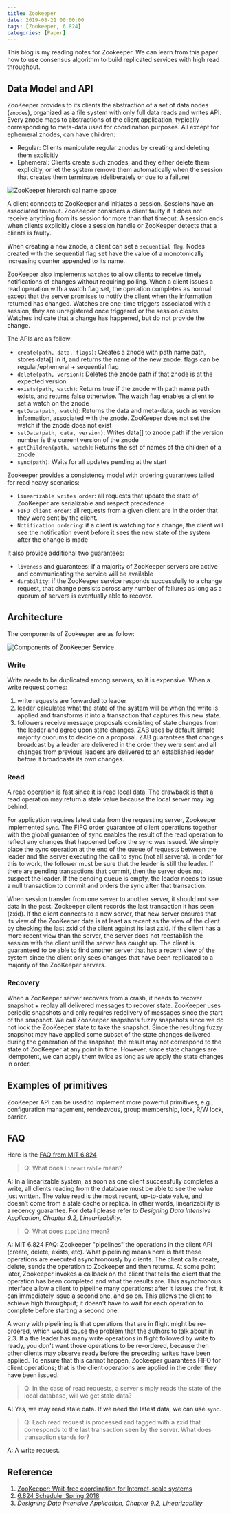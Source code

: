 ```yaml
---
title: Zookeeper
date: 2019-08-21 00:00:00
tags: [Zookeeper, 6.824]
categories: [Paper]
---
```


This blog is my reading notes for Zookeeper. We can learn from this paper how to use consensus algorithm to build replicated services with high read throughput.

<!-- more -->

## Data Model and API

ZooKeeper provides to its clients the abstraction of a set of data nodes (`znodes`), organized as a file system with only full data reads and writes API. Every znode maps to abstractions of the client application, typically corresponding to meta-data used for coordination purposes. All except for ephemeral znodes, can have children:

* Regular: Clients manipulate regular znodes by creating and deleting them explicitly
* Ephemeral: Clients create such znodes, and they either delete them explicitly, or let the system remove them automatically when the session that creates them terminates (deliberately or due to a failure)

![ZooKeeper hierarchical name space](/images/Paper/ZooKeeper-hierarchical-name-space.png)

A client connects to ZooKeeper and initiates a session. Sessions have an associated timeout. ZooKeeper considers a client faulty if it does not receive anything from its session for more than that timeout. A session ends when clients explicitly close a session handle or ZooKeeper detects that a clients is faulty.

When creating a new znode, a client can set a `sequential ﬂag`. Nodes created with the sequential flag set have the value of a monotonically increasing counter appended to its name.

ZooKeeper also implements `watches` to allow clients to receive timely notifications of changes without requiring polling. When a client issues a read operation with a watch flag set, the operation completes as normal except that the server promises to notify the client when the information returned has changed. Watches are one-time triggers associated with a session; they are unregistered once triggered or the session closes. Watches indicate that a change has happened, but do not provide the change.

The APIs are as follow:

* `create(path, data, flags)`: Creates a znode with path name path, stores data[] in it, and returns the name of the new znode. flags can be regular/ephemeral +  sequential flag
* `delete(path, version)`: Deletes the znode path if that znode is at the expected version
* `exists(path, watch)`: Returns true if the znode with path name path exists, and returns false otherwise. The watch flag enables a client to set a watch on the znode
* `getData(path, watch)`: Returns the data and meta-data, such as version information, associated with the znode. ZooKeeper does not set the watch if the znode does not exist
* `setData(path, data, version)`: Writes data[] to znode path if the version number is the current version of the znode
* `getChildren(path, watch)`: Returns the set of names of the children of a znode
* `sync(path)`: Waits for all updates pending at the start

Zookeeper provides a consistency model with ordering guarantees tailed for read heavy scenarios:

* `Linearizable writes order`: all requests that update the state of ZooKeeper are serializable and respect precedence
* `FIFO client order`: all requests from a given client are in the order that they were sent by the client.
* `Notification ordering`: if a client is watching for a change, the client will see the notification event before it sees the new state of the system after the change is made

It also provide additional two guarantees:

* `liveness` and  guarantees: if a majority of ZooKeeper servers are active and communicating the service will be available
* `durability`: if the ZooKeeper service responds successfully to a change request, that change persists across any number of failures as long as a quorum of servers is eventually able to recover.

## Architecture

The components of Zookeeper are as follow:

![Components of ZooKeeper Service](/images/Paper/Zookeeper-Components.png)

### Write

Write needs to be duplicated among servers, so it is expensive. When a write request comes:

1. write requests are forwarded to leader
2. leader calculates what the state of the system will be when the write is applied and transforms it into a transaction that captures this new state.
3. followers receive message proposals consisting of state changes from the leader and agree upon state changes. ZAB uses by default simple majority quorums to decide on a proposal. ZAB guarantees that changes broadcast by a leader are delivered in the order they were sent and all changes from previous leaders are delivered to an established leader before it broadcasts its own changes.

### Read

A read operation is fast since it is read local data. The drawback is that a read operation may return a stale value because the local server may lag behind.

For application requires latest data from the requesting server, Zookeeper implemented `sync`. The FIFO order guarantee of client operations together with the global guarantee of sync enables the result of the read operation to reflect any changes that happened before the sync was issued. We simply place the sync operation at the end of the queue of requests between the leader and the server executing the call to sync (not all servers). In order for this to work, the follower must be sure that the leader is still the leader. If there are pending transactions that commit, then the server does not suspect the leader. If the pending queue is empty, the leader needs to issue a null transaction to commit and orders the sync after that transaction.

When session transfer from one server to another server, it should not see data in the past. Zookeeper client records the last transaction it has seen (zxid). If the client connects to a new server, that new server ensures that its view of the ZooKeeper data is at least as recent as the view of the client by checking the last zxid of the client against its last zxid. If the client has a more recent view than the server, the server does not reestablish the session with the client until the server has caught up. The client is guaranteed to be able to find another server that has a recent view of the system since the client only sees changes that have been replicated to a majority of the ZooKeeper servers.

### Recovery

When a ZooKeeper server recovers from a crash, it needs to recover snapshot + replay all delivered messages to recover state. ZooKeeper uses periodic snapshots and only requires redelivery of messages since the start of the snapshot. We call ZooKeeper snapshots fuzzy snapshots since we do not lock the ZooKeeper state to take the snapshot. Since the resulting fuzzy snapshot may have applied some subset of the state changes delivered during the generation of the snapshot, the result may not correspond to the state of ZooKeeper at any point in time. However, since state changes are idempotent, we can apply them twice as long as we apply the state changes in order.

## Examples of primitives

ZooKeeper API can be used to implement more powerful primitives, e.g., configuration management, rendezvous, group membership, lock, R/W lock, barrier.

## FAQ

Here is the [FAQ from MIT 6.824](https://pdos.csail.mit.edu/6.824/papers/zookeeper-faq.txt)

> Q: What does `Linearizable` mean?

A: In a linearizable system, as soon as one client successfully completes a write, all clients reading from the database must be able to see the value just written. The value read is the most recent, up-to-date value, and doesn’t come from a stale cache or replica. In other words, linearizability is a recency guarantee. For detail please refer to _Designing Data Intensive Application, Chapter 9.2, Linearizability_.

> Q: What does `pipeline` mean?

A: MIT 6.824 FAQ: Zookeeper "pipelines" the operations in the client API (create, delete, exists, etc). What pipelining means here is that these operations are executed asynchronously by clients. The client calls create, delete, sends the operation to Zookeeper and then returns. At some point later, Zookeeper invokes a callback on the client that tells the client that the operation has been completed and what the results are. This asynchronous interface allow a client to pipeline many operations: after it issues the first, it can immediately issue a
second one, and so on. This allows the client to achieve high throughput; it doesn't have to wait for each operation to complete before starting a second one.

A worry with pipelining is that operations that are in flight might be re-ordered, which would cause the problem that the authors to talk about in 2.3. If a the leader has many write operations in flight followed by write to ready, you don't want those operations to be re-ordered, because then other clients may observe ready before the preceding writes have been applied. To ensure that this cannot happen, Zookeeper guarantees FIFO for client operations; that is the client operations are applied in the order they have been issued.

> Q: In the case of read requests, a server simply reads the state of the local database, will we get stale data?

A: Yes, we may read stale data. If we need the latest data, we can use `sync`.

> Q: Each read request is processed and tagged with a zxid that corresponds to the last transaction seen by the server. What does transaction stands for?

A: A write request.

## Reference

1. [ZooKeeper: Wait-free coordination for Internet-scale systems](https://pdos.csail.mit.edu/6.824/papers/zookeeper.pdf)  
2. [6.824 Schedule: Spring 2018](https://pdos.csail.mit.edu/6.824/schedule.html)  
3. _Designing Data Intensive Application, Chapter 9.2, Linearizability_  
